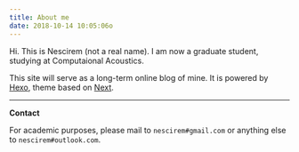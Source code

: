 ```yaml
---
title: About me
date: 2018-10-14 10:05:06o
---
```

Hi. This is Nescirem (not a real name). I am now a graduate student, studying at Computaional Acoustics.

This site will serve as a long-term online blog of mine. It is powered by [Hexo](https://hexo.io/), theme based on [Next](https://theme-next.org/).

* * *

**Contact**

For academic purposes, please mail to `nescirem#gmail.com` or anything else to `nescirem#outlook.com`.
